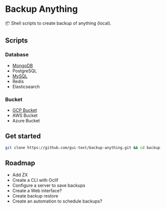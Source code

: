 # Backup Anything

📦 Shell scripts to create backup of anything (local).

## Scripts

### Database

- [MongoDB](./atlas-mongodb/README.md)
- PostgreSQL
- [MySQL](./mysql-database/README.md)
- Redis
- Elasticsearch

### Bucket

- [GCP Bucket](gcp-bucket/README.md)
- AWS Bucket
- Azure Bucket

## Get started

```bash
git clone https://github.com/gui-text/backup-anything.git && cd backup-anything
```

## Roadmap

- Add ZX
- Create a CLI with Oclif
- Configure a server to save backups
- Create a Web interface?
- Create backup restore
- Create an automation to schedule backups?
